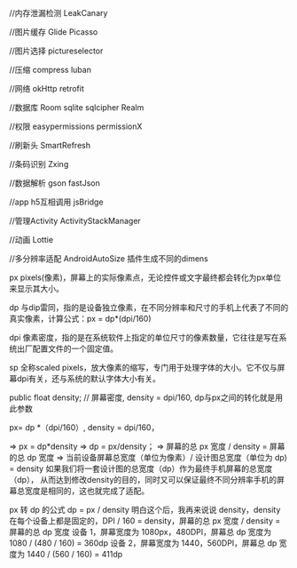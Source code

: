 
//内存泄漏检测
LeakCanary

//图片缓存 
Glide
Picasso

//图片选择
pictureselector

//压缩
compress
luban

//网络
okHttp
retrofit

//数据库
Room
sqlite
sqlcipher
Realm


//权限
easypermissions
permissionX

//刷新头
SmartRefresh

//条码识别
Zxing

//数据解析
gson
fastJson

//app h5互相调用
jsBridge

//管理Activity
ActivityStackManager

//动画
Lottie

//多分辨率适配
AndroidAutoSize
插件生成不同的dimens

px
pixels(像素)，屏幕上的实际像素点，无论控件或文字最终都会转化为px单位来显示其大小。

dp
与dip雷同，指的是设备独立像素，在不同分辨率和尺寸的手机上代表了不同的真实像素，计算公式：px = dp*(dpi/160)

dpi
像素密度，指的是在系统软件上指定的单位尺寸的像素数量，它往往是写在系统出厂配置文件的一个固定值。

sp
全称scaled pixels，放大像素的缩写，专门用于处理字体的大小。它不仅与屏幕dpi有关，还与系统的默认字体大小有关。

public float density;  // 屏幕密度, density = dpi/160, dp与px之间的转化就是用此参数

px= dp *（dpi/160）, 
density = dpi/160，

=> px = dp*density 
=> dp = px/density；
=> 屏幕的总 px 宽度 / density = 屏幕的总 dp 宽度
=> 当前设备屏幕总宽度（单位为像素）/ 设计图总宽度（单位为 dp) = density
如果我们将一套设计图的总宽度（dp）作为最终手机屏幕的总宽度（dp）， 
从而达到修改density的目的，同时又可以保证最终不同分辨率手机的屏幕总宽度是相同的，这也就完成了适配。

px 转 dp 的公式 dp = px / density
明白这个后，我再来说说 density，density 在每个设备上都是固定的，DPI / 160 = density，屏幕的总 px 宽度 / density = 屏幕的总 dp 宽度
设备 1，屏幕宽度为 1080px，480DPI，屏幕总 dp 宽度为 1080 / (480 / 160) = 360dp
设备 2，屏幕宽度为 1440，560DPI，屏幕总 dp 宽度为 1440 / (560 / 160) = 411dp